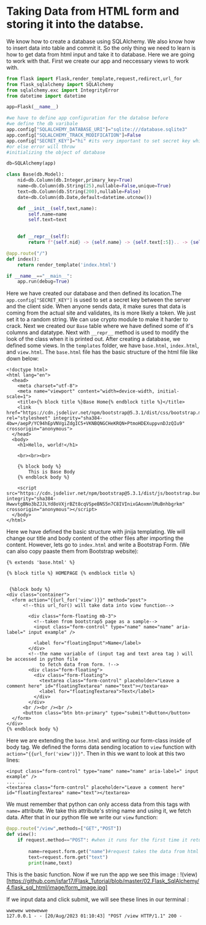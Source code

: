 # Taking Data from HTML form and storing it into the databse.
We know how to create a database using SQLAlchemy. We also know how to insert data into table and commit it. So the only thing we need to learn is how to get 
data from html input and take it to database. Here we are going to work with that. First we create our app and neccessary views to work with.
```python
from flask import Flask,render_template,request,redirect,url_for
from flask_sqlalchemy import SQLAlchemy
from sqlalchemy.exc import IntegrityError
from datetime import datetime

app=Flask(__name__)

#we have to define app configuration for the databse before
#we define the db varibale
app.config["SQLALCHEMY_DATABASE_URI"]="sqlite:///database.sqlite3"
app.config["SQLALCHEMY_TRACK_MODIFICATION"]=False
app.config["SECRET_KEY"]="hi" #its very important to set secret key while working with data passing between site and server
#or else error will throw
#initializing the object of database

db=SQLAlchemy(app)

class Base(db.Model):
    nid=db.Column(db.Integer,primary_key=True)
    name=db.Column(db.String(25),nullable=False,unique=True)
    text=db.Column(db.String(200),nullable=False)
    date=db.Column(db.Date,default=datetime.utcnow())

    def __init__(self,text,name):
        self.name=name
        self.text=text
    

    def __repr__(self):
        return f"{self.nid} -> {self.name} -> {self.text[:5]}.. -> {self.date}"

@app.route("/")
def index():
    return render_template('index.html')

if __name__=="__main__":
    app.run(debug=True)
```
Here we have created our database and then defined its location.The ``app.config["SECRET_KEY"]`` is used to set a secret key between the server and the client side.
When anyone sends data, it make sures that data is coming from the actual site and validates, its is more likely a token. We just set it to a random string. We can
use crypto module to make it harder to crack. Next we created our ``Base`` table where we have defined some of it's columns and datatype. Next with ``__repr__`` 
method is used to modify the look of the class when it is printed out. After creating a database, we defined some views. In the ``templates`` folder, we have 
``base.html``, ``index.html``, and ``view.html``. The ``base.html`` file has the basic structure of the html file like down below:
```html+jinja
<!doctype html>
<html lang="en">
  <head>
    <meta charset="utf-8">
    <meta name="viewport" content="width=device-width, initial-scale=1">
    <title>{% block title %}Base Home{% endblock title %}</title>
    <link href="https://cdn.jsdelivr.net/npm/bootstrap@5.3.1/dist/css/bootstrap.min.css" rel="stylesheet" integrity="sha384-4bw+/aepP/YC94hEpVNVgiZdgIC5+VKNBQNGCHeKRQN+PtmoHDEXuppvnDJzQIu9" crossorigin="anonymous">
  </head>
  <body>
    <h1>Hello, world!</h1>

    <br><br><br>
    
    {% block body %}
        This is Base Body
    {% endblock body %}

    <script src="https://cdn.jsdelivr.net/npm/bootstrap@5.3.1/dist/js/bootstrap.bundle.min.js" integrity="sha384-HwwvtgBNo3bZJJLYd8oVXjrBZt8cqVSpeBNS5n7C8IVInixGAoxmnlMuBnhbgrkm" crossorigin="anonymous"></script>
  </body>
</html>
```
Here we have defined the basic structure with jinija templating. We will change our title and body content of the other files after importing the content.
However, lets go to ``index.html`` and write a Bootstrap Form. (We can also copy paaste them from Bootstrap website):

```html+jinja
{% extends 'base.html' %} 

{% block title %} HOMEPAGE {% endblock title %}


 {%block body %}
<div class="container">
  <form action="{{url_for('view')}}" method="post">
      <!--this url_for() will take data into view function-->

        <div class="form-floating mb-3">
          <!--taken from bootstrap5 page as a sample-->
          <input class="form-control" type="name" name="name" aria-label=" input example" />

          <label for="floatingInput">Name</label>
        </div>
        <!--the name variable of (input tag and text area tag ) will be accessed in python file
            to fetch data from form. !-->
        <div class="form-floating">
          <div class="form-floating">
            <textarea class="form-control" placeholder="Leave a comment here" id="floatingTextarea" name="text"></textarea>
            <label for="floatingTextarea">Text</label>
          </div>
        </div>
      <br /><br /><br />
      <button class="btn btn-primary" type="submit">Button</button>
  </form>
</div>
{% endblock body %}
```
Here we are extending the ``base.html`` and writing our form-class inside of body tag. We defined the forms data sending location to ``view`` function with
``action="{{url_for('view')}}"``. Then in this we want to look at this two lines:
```html+jinja
<input class="form-control" type="name" name="name" aria-label=" input example" />
... ...
<textarea class="form-control" placeholder="Leave a comment here" id="floatingTextarea" name="text"></textarea>

```
We must remember that python can only access data from this tags with ``name=`` attribute. We take this attribute's string name and using it, we fetch data.
After that in our python file we write our ``view`` function:
```python
@app.route("/view",methods=["GET","POST"])
def view():
    if request.method=="POST": #when it runs for the first time it returns 0 as false, so the last line will execute
        
        name=request.form.get("name")#request takes the data from html form name variable to function
        text=request.form.get("text")
        print(name,text)
```
This is the basic function. Now if we run the app we see this image :
!(view)[https://github.com/isfar17/Flask_Tutorial/blob/master/02.Flask_SqlAlchemy/4.flask_sql_html/image/form_image.jpg]

If we input data and click submit, we will see these lines in our terminal :
```
wwewew weewewwe
127.0.0.1 - - [20/Aug/2023 01:10:43] "POST /view HTTP/1.1" 200 -
```













